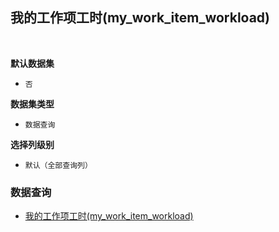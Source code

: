 ## 我的工作项工时(my_work_item_workload) <!-- {docsify-ignore-all} -->



<br>
<p class="panel-title"><b>默认数据集</b></p>

* `否`

<p class="panel-title"><b>数据集类型</b></p>

* `数据查询`

<p class="panel-title"><b>选择列级别</b></p>

* `默认（全部查询列）`




### 数据查询
  * [我的工作项工时(my_work_item_workload)](module/Base/workload/query/my_work_item_workload)
